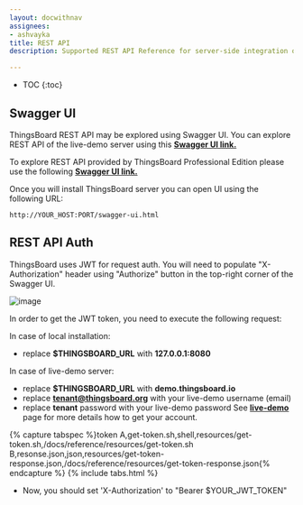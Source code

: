 ```yaml
---
layout: docwithnav
assignees:
- ashvayka
title: REST API
description: Supported REST API Reference for server-side integration of your IoT projects

---
```


* TOC
{:toc}

## Swagger UI

ThingsBoard REST API may be explored using Swagger UI.
You can explore REST API of the live-demo server using this **[Swagger UI link.](https://demo.thingsboard.io/swagger-ui.html)**

To explore REST API provided by ThingsBoard Professional Edition please use the following **[Swagger UI link.](https://pe.thingsboard.io/swagger-ui.html)**

Once you will install ThingsBoard server you can open UI using the following URL:
    
``` 
http://YOUR_HOST:PORT/swagger-ui.html
```

## REST API Auth

ThingsBoard uses JWT for request auth.
You will need to populate "X-Authorization" header using "Authorize" button in the top-right corner of the Swagger UI.

 ![image](/images/reference/swagger-ui.png)

In order to get the JWT token, you need to execute the following request:

In case of local installation:
 
 - replace **$THINGSBOARD_URL** with **127.0.0.1:8080**

In case of live-demo server:
 
 - replace **$THINGSBOARD_URL** with **demo.thingsboard.io**
 - replace **tenant@thingsboard.org** with your live-demo username (email)
 - replace **tenant** password with your live-demo password
See **[live-demo](/docs/user-guide/live-demo/)** page for more details how to get your account.

{% capture tabspec %}token
A,get-token.sh,shell,resources/get-token.sh,/docs/reference/resources/get-token.sh
B,resonse.json,json,resources/get-token-response.json,/docs/reference/resources/get-token-response.json{% endcapture %}
{% include tabs.html %}

 - Now, you should set  'X-Authorization' to "Bearer $YOUR_JWT_TOKEN"  